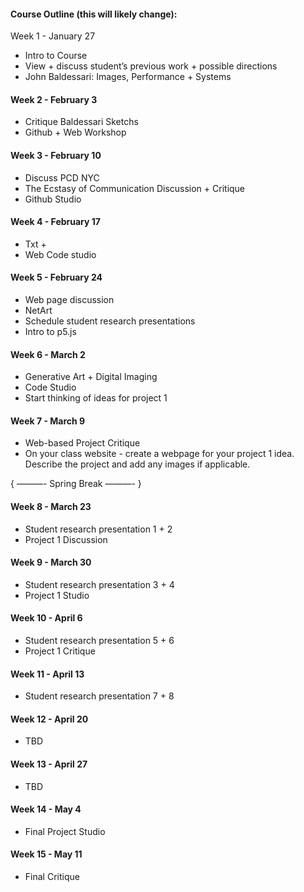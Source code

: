#### Course Outline (this will likely change):
Week 1 - January 27
* Intro to Course
* View + discuss student’s previous work + possible directions
* John Baldessari: Images, Performance + Systems


#### Week 2 - February 3
* Critique Baldessari Sketchs
* Github + Web Workshop


#### Week 3 - February 10
* Discuss PCD NYC
* The Ecstasy of Communication Discussion + Critique
* Github Studio


#### Week 4 - February 17
* Txt + <image>
* Web Code studio


#### Week 5 - February 24
* Web page discussion
* NetArt
* Schedule student research presentations
* Intro to p5.js


#### Week 6 - March 2
* Generative Art + Digital Imaging
* Code Studio
* Start thinking of ideas for project 1

#### Week 7 - March 9
* Web-based Project Critique
* On your class website - create a webpage for your project 1 idea. Describe the project and add any images if applicable.


{ ———- Spring Break ———- }


#### Week 8 - March 23
* Student research presentation 1 + 2
* Project 1 Discussion

#### Week 9 - March 30
* Student research presentation 3 + 4
* Project 1 Studio

#### Week 10 - April 6
* Student research presentation 5 + 6
* Project 1 Critique

#### Week 11 - April 13
* Student research presentation 7 + 8

#### Week 12 - April 20
* TBD

#### Week 13 - April 27
* TBD

#### Week 14 - May 4
* Final Project Studio

#### Week 15 - May 11
* Final Critique
